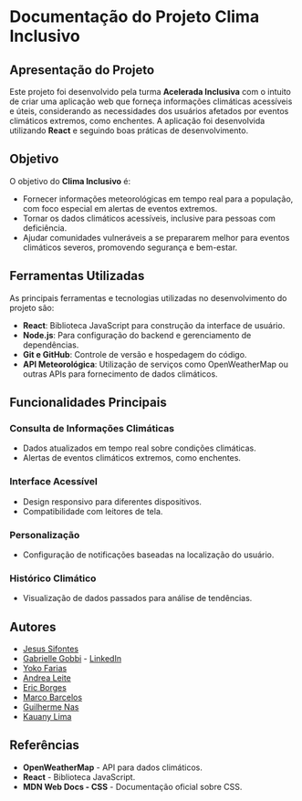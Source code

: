 # **Documentação do Projeto Clima Inclusivo**

## **Apresentação do Projeto**  
Este projeto foi desenvolvido pela turma **Acelerada Inclusiva** com o intuito de criar uma aplicação web que forneça informações climáticas acessíveis e úteis, considerando as necessidades dos usuários afetados por eventos climáticos extremos, como enchentes. A aplicação foi desenvolvida utilizando **React** e seguindo boas práticas de desenvolvimento.  

## **Objetivo**  
O objetivo do **Clima Inclusivo** é:  
- Fornecer informações meteorológicas em tempo real para a população, com foco especial em alertas de eventos extremos.  
- Tornar os dados climáticos acessíveis, inclusive para pessoas com deficiência.  
- Ajudar comunidades vulneráveis a se prepararem melhor para eventos climáticos severos, promovendo segurança e bem-estar.  

## **Ferramentas Utilizadas**  
As principais ferramentas e tecnologias utilizadas no desenvolvimento do projeto são:  
- **React**: Biblioteca JavaScript para construção da interface de usuário.  
- **Node.js**: Para configuração do backend e gerenciamento de dependências.  
- **Git e GitHub**: Controle de versão e hospedagem do código.  
- **API Meteorológica**: Utilização de serviços como OpenWeatherMap ou outras APIs para fornecimento de dados climáticos.  

## **Funcionalidades Principais**  

### **Consulta de Informações Climáticas**  
- Dados atualizados em tempo real sobre condições climáticas.  
- Alertas de eventos climáticos extremos, como enchentes.  

### **Interface Acessível**  
- Design responsivo para diferentes dispositivos.  
- Compatibilidade com leitores de tela.  

### **Personalização**  
- Configuração de notificações baseadas na localização do usuário.  

### **Histórico Climático**  
- Visualização de dados passados para análise de tendências.  

## **Autores**  
- [Jesus Sifontes](https://github.com/sifontesj23)  
- [Gabrielle Gobbi](https://github.com/GabrielleGobbi) - [LinkedIn](https://www.linkedin.com/in/gessica-gobbi-99896667/)  
- [Yoko Farias](https://github.com/YokoFarias)  
- [Andrea Leite](https://github.com/andrea-leite)  
- [Eric Borges](https://github.com/Eric-Borges)  
- [Marco Barcelos](https://github.com/marcobarcelos7)  
- [Guilherme Nas](https://github.com/dronreef)  
- [Kauany Lima](https://www.linkedin.com/in/kauany-lima-4b161724a/)  

## **Referências**  
- **OpenWeatherMap** - API para dados climáticos.  
- **React** - Biblioteca JavaScript.  
- **MDN Web Docs - CSS** - Documentação oficial sobre CSS.  
